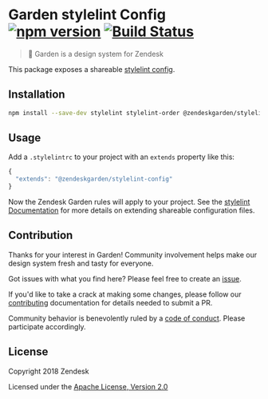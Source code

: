 # Garden stylelint Config [![npm version](https://img.shields.io/npm/v/@zendeskgarden/stylelint-config.svg)](https://www.npmjs.com/package/@zendeskgarden/stylelint-config) [![Build Status](https://travis-ci.com/zendeskgarden/stylelint-config.svg?token=dDt9s6smCMgz269xNbpz&branch=master)](https://travis-ci.com/zendeskgarden/stylelint-config)

> :seedling: Garden is a design system for Zendesk

This package exposes a shareable [stylelint
config](http://stylelint.io/?%2Fdocs%2Fuser-guide%2Fconfiguration.md).

## Installation

```sh
npm install --save-dev stylelint stylelint-order @zendeskgarden/stylelint-config
```

## Usage

Add a `.stylelintrc` to your project with an `extends` property like this:

```js
{
  "extends": "@zendeskgarden/stylelint-config"
}
```

Now the Zendesk Garden rules will apply to your project. See the [stylelint
Documentation](http://stylelint.io/?%2Fdocs%2Fuser-guide%2Fconfiguration.md)
for more details on extending shareable configuration files.

## Contribution

Thanks for your interest in Garden! Community involvement helps make our
design system fresh and tasty for everyone.

Got issues with what you find here? Please feel free to create an
[issue](https://github.com/zendeskgarden/stylelint-config/issues/new).

If you'd like to take a crack at making some changes, please follow our
[contributing](.github/CONTRIBUTING.md) documentation for details needed
to submit a PR.

Community behavior is benevolently ruled by a [code of
conduct](.github/CODE_OF_CONDUCT.md). Please participate accordingly.

## License

Copyright 2018 Zendesk

Licensed under the [Apache License, Version 2.0](LICENSE.md)
